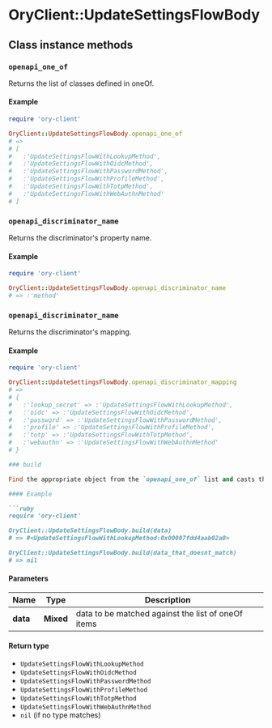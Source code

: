 # OryClient::UpdateSettingsFlowBody

## Class instance methods

### `openapi_one_of`

Returns the list of classes defined in oneOf.

#### Example

```ruby
require 'ory-client'

OryClient::UpdateSettingsFlowBody.openapi_one_of
# =>
# [
#   :'UpdateSettingsFlowWithLookupMethod',
#   :'UpdateSettingsFlowWithOidcMethod',
#   :'UpdateSettingsFlowWithPasswordMethod',
#   :'UpdateSettingsFlowWithProfileMethod',
#   :'UpdateSettingsFlowWithTotpMethod',
#   :'UpdateSettingsFlowWithWebAuthnMethod'
# ]
```

### `openapi_discriminator_name`

Returns the discriminator's property name.

#### Example

```ruby
require 'ory-client'

OryClient::UpdateSettingsFlowBody.openapi_discriminator_name
# => :'method'
```

### `openapi_discriminator_name`

Returns the discriminator's mapping.

#### Example

```ruby
require 'ory-client'

OryClient::UpdateSettingsFlowBody.openapi_discriminator_mapping
# =>
# {
#   :'lookup_secret' => :'UpdateSettingsFlowWithLookupMethod',
#   :'oidc' => :'UpdateSettingsFlowWithOidcMethod',
#   :'password' => :'UpdateSettingsFlowWithPasswordMethod',
#   :'profile' => :'UpdateSettingsFlowWithProfileMethod',
#   :'totp' => :'UpdateSettingsFlowWithTotpMethod',
#   :'webauthn' => :'UpdateSettingsFlowWithWebAuthnMethod'
# }

### build

Find the appropriate object from the `openapi_one_of` list and casts the data into it.

#### Example

```ruby
require 'ory-client'

OryClient::UpdateSettingsFlowBody.build(data)
# => #<UpdateSettingsFlowWithLookupMethod:0x00007fdd4aab02a0>

OryClient::UpdateSettingsFlowBody.build(data_that_doesnt_match)
# => nil
```

#### Parameters

| Name | Type | Description |
| ---- | ---- | ----------- |
| **data** | **Mixed** | data to be matched against the list of oneOf items |

#### Return type

- `UpdateSettingsFlowWithLookupMethod`
- `UpdateSettingsFlowWithOidcMethod`
- `UpdateSettingsFlowWithPasswordMethod`
- `UpdateSettingsFlowWithProfileMethod`
- `UpdateSettingsFlowWithTotpMethod`
- `UpdateSettingsFlowWithWebAuthnMethod`
- `nil` (if no type matches)

